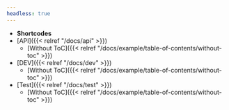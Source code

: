 ```yaml
---
headless: true
---
```


- **Shortcodes**
- [API]({{< relref "/docs/api" >}})
    - [Without ToC]({{< relref "/docs/example/table-of-contents/without-toc" >}})
- [DEV]({{< relref "/docs/dev" >}})
    - [Without ToC]({{< relref "/docs/example/table-of-contents/without-toc" >}})
- [Test]({{< relref "/docs/test" >}})
    - [Without ToC]({{< relref "/docs/example/table-of-contents/without-toc" >}})
<br />
